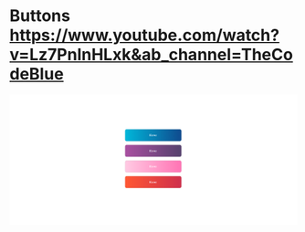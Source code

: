 # Buttons https://www.youtube.com/watch?v=Lz7PnlnHLxk&ab_channel=TheCodeBlue
<p align="center">
  <img src="preview.png" alt="preview del proyecto" width="600">
</p>